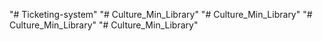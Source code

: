 "# Ticketing-system" 
"# Culture_Min_Library" 
"# Culture_Min_Library" 
"# Culture_Min_Library" 
"# Culture_Min_Library" 

